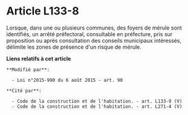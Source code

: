 # Article L133-8

Lorsque, dans une ou plusieurs communes, des foyers de mérule sont identifiés, un arrêté préfectoral, consultable en
préfecture, pris sur proposition ou après consultation des conseils municipaux intéressés, délimite les zones de présence
d'un risque de mérule.

**Liens relatifs à cet article**

	**Modifié par**:

	  - Loi n°2015-990 du 6 août 2015 - art. 90

	**Cité par**:

	  - Code de la construction et de l'habitation. - art. L133-9 (V)
	  - Code de la construction et de l'habitation. - art. L271-4 (V)

